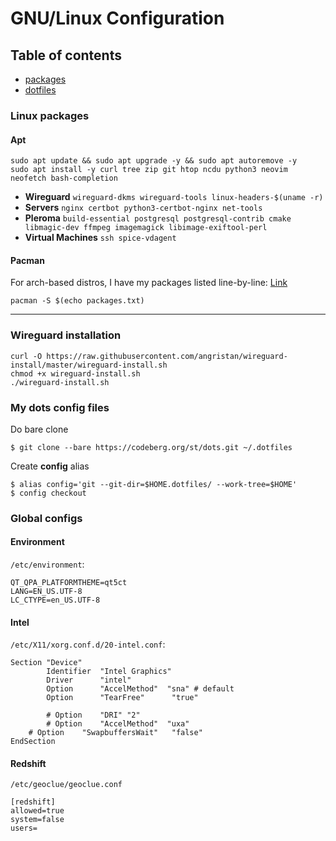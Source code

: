 # GNU/Linux Configuration

## Table of contents
- [packages](#packages)
- [dotfiles](#dotfiles)

### Linux packages
#### Apt

```
sudo apt update && sudo apt upgrade -y && sudo apt autoremove -y
sudo apt install -y curl tree zip git htop ncdu python3 neovim neofetch bash-completion
```

- **Wireguard** ```wireguard-dkms wireguard-tools linux-headers-$(uname -r)```
- **Servers** ```nginx certbot python3-certbot-nginx net-tools```
- **Pleroma** ```build-essential postgresql postgresql-contrib cmake libmagic-dev ffmpeg imagemagick libimage-exiftool-perl```
- **Virtual Machines** ```ssh spice-vdagent```

#### Pacman
For arch-based distros, I have my packages listed line-by-line:
[Link](https://codeberg.org/st/dots/src/branch/master/etc/pkg)

```
pacman -S $(echo packages.txt)
```

---
### Wireguard installation

```
curl -O https://raw.githubusercontent.com/angristan/wireguard-install/master/wireguard-install.sh
chmod +x wireguard-install.sh
./wireguard-install.sh
```

### My dots config files

Do bare clone
```
$ git clone --bare https://codeberg.org/st/dots.git ~/.dotfiles
```
Create **config** alias
```
$ alias config='git --git-dir=$HOME.dotfiles/ --work-tree=$HOME'
$ config checkout
```

### Global configs

#### Environment
`/etc/environment`:
```
QT_QPA_PLATFORMTHEME=qt5ct
LANG=EN_US.UTF-8
LC_CTYPE=en_US.UTF-8
```

#### Intel
`/etc/X11/xorg.conf.d/20-intel.conf`:
```
Section "Device"
        Identifier  "Intel Graphics"
        Driver      "intel"
        Option      "AccelMethod"  "sna" # default
        Option	    "TearFree"		"true"
        
        # Option    "DRI" "2"
        # Option    "AccelMethod"  "uxa"
	# Option    "SwapbuffersWait"	"false"
EndSection
```

#### Redshift
`/etc/geoclue/geoclue.conf`
```
[redshift]
allowed=true
system=false
users=
```
